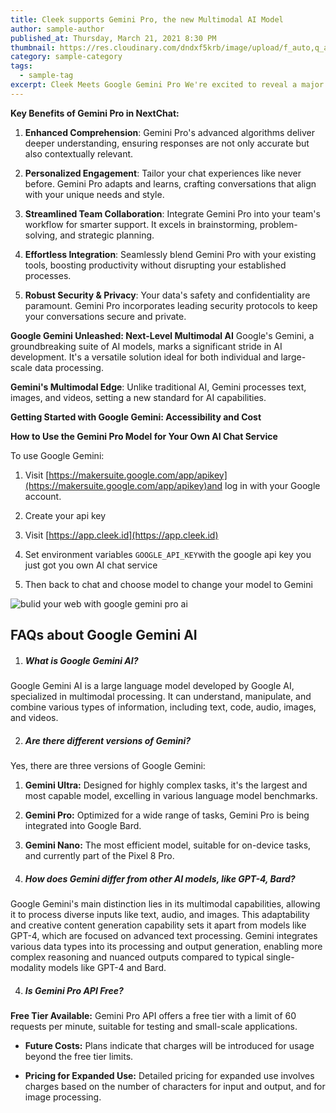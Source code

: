 ```yaml
---
title: Cleek supports Gemini Pro, the new Multimodal AI Model
author: sample-author
published_at: Thursday, March 21, 2021 8:30 PM
thumbnail: https://res.cloudinary.com/dndxf5krb/image/upload/f_auto,q_auto/v1/file/assets/blog/qznnbdjp5kwubwedq30e
category: sample-category
tags:
  - sample-tag
excerpt: Cleek Meets Google Gemini Pro We're excited to reveal a major upgrade to Cleek. the integration of Google's revolutionary Gemini Pro AI model. This leap in AI technology transforms how you communicate, offering more sophisticated, nuanced interactions.
---
```


**Key Benefits of Gemini Pro in NextChat:**


1.  **Enhanced Comprehension**: Gemini Pro's advanced algorithms deliver deeper understanding, ensuring responses are not only accurate but also contextually relevant.

2.  **Personalized Engagement**: Tailor your chat experiences like never before. Gemini Pro adapts and learns, crafting conversations that align with your unique needs and style.

3.  **Streamlined Team Collaboration**: Integrate Gemini Pro into your team's workflow for smarter support. It excels in brainstorming, problem-solving, and strategic planning.

4.  **Effortless Integration**: Seamlessly blend Gemini Pro with your existing tools, boosting productivity without disrupting your established processes.

5.  **Robust Security & Privacy**: Your data's safety and confidentiality are paramount. Gemini Pro incorporates leading security protocols to keep your conversations secure and private.


**Google Gemini Unleashed: Next-Level Multimodal AI** Google's Gemini, a groundbreaking suite of AI models, marks a significant stride in AI development. It's a versatile solution ideal for both individual and large-scale data processing.

**Gemini's Multimodal Edge**: Unlike traditional AI, Gemini processes text, images, and videos, setting a new standard for AI capabilities.

**Getting Started with Google Gemini: Accessibility and Cost**

**How to Use the Gemini Pro Model for Your Own AI Chat Service**

To use Google Gemini:

1.  Visit [https://makersuite.google.com/app/apikey](https://makersuite.google.com/app/apikey)and log in with your Google account.
    
2.  Create your api key
    
3.  Visit [https://app.cleek.id](https://app.cleek.id)

4.  Set environment variables `GOOGLE_API_KEY`with the google api key you just got you own AI chat service
    
5.  Then back to chat and choose model to change your model to Gemini

![bulid your web with google gemini pro ai](https://res.cloudinary.com/dndxf5krb/image/upload/f_auto,q_auto/v1/file/assets/blog/t3ipta8a4jfnukdg1jbl)

**FAQs about Google Gemini AI**
-------------------------------

1.  ##### What is Google Gemini AI?
    

Google Gemini AI is a large language model developed by Google AI, specialized in multimodal processing. It can understand, manipulate, and combine various types of information, including text, code, audio, images, and videos​​.

2.  ##### Are there different versions of Gemini?
    

Yes, there are three versions of Google Gemini:

1.  **Gemini Ultra:** Designed for highly complex tasks, it's the largest and most capable model, excelling in various language model benchmarks​​.
    
2.  **Gemini Pro:** Optimized for a wide range of tasks, Gemini Pro is being integrated into Google Bard​​.
    
3.  **Gemini Nano:** The most efficient model, suitable for on-device tasks, and currently part of the Pixel 8 Pro​​.
    

3.  ##### How does Gemini differ from other AI models, like GPT-4, Bard?
    

Google Gemini's main distinction lies in its multimodal capabilities, allowing it to process diverse inputs like text, audio, and images. This adaptability and creative content generation capability sets it apart from models like GPT-4, which are focused on advanced text processing. Gemini integrates various data types into its processing and output generation, enabling more complex reasoning and nuanced outputs compared to typical single-modality models like GPT-4 and Bard​​​​​​.

4.  ##### Is Gemini Pro API Free?
    

**Free Tier Available:** Gemini Pro API offers a free tier with a limit of 60 requests per minute, suitable for testing and small-scale applications​​​​.

*   **Future Costs:** Plans indicate that charges will be introduced for usage beyond the free tier limits.
    
*   **Pricing for Expanded Use:** Detailed pricing for expanded use involves charges based on the number of characters for input and output, and for image processing.
